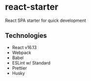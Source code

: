# react-starter
React SPA starter for quick development

## Technologies
- React v16.13
- Webpack
- Babel
- ESLint w/ Standard
- Prettier
- Husky